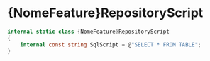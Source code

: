 # {NomeFeature}RepositoryScript

```csharp
internal static class {NomeFeature}RepositoryScript
{
    internal const string SqlScript = @"SELECT * FROM TABLE";
}
```
